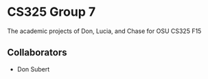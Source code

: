 # CS325 Group 7
The academic projects of Don, Lucia, and Chase for OSU CS325 F15

## Collaborators
* Don Subert
